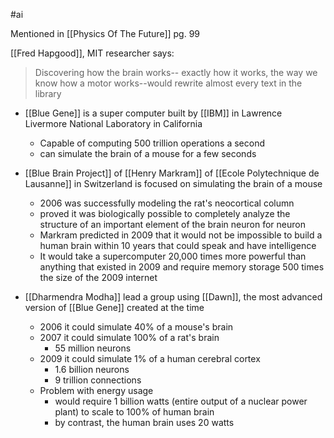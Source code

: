 #ai 

Mentioned in [[Physics Of The Future]] pg. 99

[[Fred Hapgood]], MIT researcher says:
> Discovering how the brain works-- exactly how it works, the way we know how a motor works--would rewrite almost every text in the library

- [[Blue Gene]] is a super computer built by [[IBM]] in Lawrence Livermore National Laboratory in California
	- Capable of computing 500 trillion operations a second
	- can simulate the brain of a mouse for a few seconds
 
- [[Blue Brain Project]] of [[Henry Markram]] of [[Ecole Polytechnique de Lausanne]] in Switzerland is focused on simulating the brain of a mouse
	- 2006 was successfully modeling the rat's neocortical column
	- proved it was biologically possible to completely analyze the structure of an important element of the brain neuron for neuron
	- Markram predicted in 2009 that it would not be impossible to build a human brain within 10 years that could speak and have intelligence
	- It would take a supercomputer 20,000 times more powerful than anything that existed in 2009 and require memory storage 500 times the size of the 2009 internet

- [[Dharmendra Modha]] lead a group using [[Dawn]], the most advanced version of [[Blue Gene]] created at the time
	- 2006 it could simulate 40% of a mouse's brain
	- 2007 it could simulate 100% of a rat's brain
		- 55 million neurons
	- 2009 it could simulate 1% of a human cerebral cortex
		- 1.6 billion neurons
		- 9 trillion connections
	- Problem with energy usage
		- would require 1 billion watts (entire output of a nuclear power plant) to scale to 100% of human brain
		- by contrast, the human brain uses 20 watts